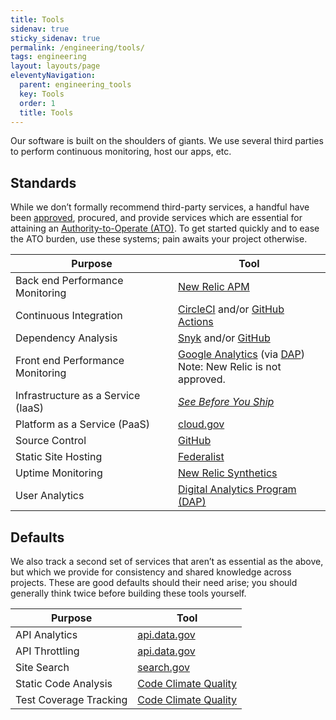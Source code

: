 ```yaml
---
title: Tools
sidenav: true
sticky_sidenav: true
permalink: /engineering/tools/
tags: engineering
layout: layouts/page
eleventyNavigation: 
  parent: engineering_tools
  key: Tools
  order: 1
  title: Tools
---
```


Our software is built on the shoulders of giants. We use several third parties to perform continuous monitoring, host our apps, etc.

## Standards

While we don’t formally recommend third-party services, a handful have been [approved](https://handbook.tts.gsa.gov/software/#get-access-to-software-we-already-have), procured, and provide services which are essential for attaining an [Authority-to-Operate (ATO)](https://atos.open-control.org). To get started quickly and to ease the ATO burden, use these systems; pain awaits your project otherwise.

| Purpose |  Tool  |
| -----  |  ------  |
| Back end Performance Monitoring  | [New Relic APM](https://newrelic.com/products/application-monitoring)  |
| Continuous Integration  | [CircleCI](https://circleci.com) and/or [GitHub Actions](https://github.com/features/actions)                                                                       |
| Dependency Analysis  | [Snyk](https://snyk.io) and/or [GitHub](https://docs.github.com/en/github/managing-security-vulnerabilities/managing-vulnerabilities-in-your-projects-dependencies) |
| Front end Performance Monitoring  | [Google Analytics](https://developers.google.com/analytics/devguides/collection/analyticsjs/user-timings) (via [DAP][dap])<br/>Note: New Relic is not approved.                    |
| Infrastructure as a Service (IaaS) | [_See Before You Ship_](https://before-you-ship.18f.gov/infrastructure/#infrastructure-as-a-service-iaas)                                                           |
| Platform as a Service (PaaS)  | [cloud.gov](https://cloud.gov)  |
| Source Control  |  [GitHub](https://handbook.tts.gsa.gov/github/)  |
| Static Site Hosting  |  [Federalist](https://before-you-ship.18f.gov/infrastructure/federalist/)  |
| Uptime Monitoring  | [New Relic Synthetics](https://newrelic.com/products/synthetics)  |
| User Analytics  | [Digital Analytics Program (DAP)][dap]  |

[dap]: https://digital.gov/guides/dap/

## Defaults
We also track a second set of services that aren’t as essential as the above, but which we provide for consistency and shared knowledge across projects. These are good defaults should their need arise; you should generally think twice before building these tools yourself.

| Purpose                | Tool                                                     |
| ---------------------- | -------------------------------------------------------- |
| API Analytics          | [api.data.gov](https://api.data.gov/about/)              |
| API Throttling         | [api.data.gov](https://api.data.gov/about/)              |
| Site Search            | [search.gov](https://search.gov/)                        |
| Static Code Analysis   | [Code Climate Quality](https://codeclimate.com/quality/) |
| Test Coverage Tracking | [Code Climate Quality](https://codeclimate.com/quality/) |
